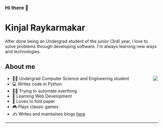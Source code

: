 ### Hi there 👋

# Kinjal Raykarmakar
After done being an Undergrad student of the junior (3rd) year, I love to solve problems through developing software. I'm always learning new ways and technologies. 

## About me
<img align="right" src="https://github-readme-stats.vercel.app/api?username=kinjalrk2k&show_icons=true">

* :man_student: Undergrad Computer Science and Engineering student
* :computer: Writes code in Python 
* :man_in_motorized_wheelchair: Trying to automate everthing
* :open_book: Learning Web Development
* :page_with_curl: Loves to fold paper
* :video_game: Plays classic games
* :writing_hand: Writes and maintaines blogs [here](https://blog.spieosauemk.team/)

<hr>



<!-- ![KInjal's github stats](https://github-readme-stats.vercel.app/api?username=kinjalrk2k&show_icons=true) -->

<!--
**Kinjalrk2k/Kinjalrk2k** is a ✨ _special_ ✨ repository because its `README.md` (this file) appears on your GitHub profile.

Here are some ideas to get you started:

- 🔭 I’m currently working on ...
- 🌱 I’m currently learning ...
- 👯 I’m looking to collaborate on ...
- 🤔 I’m looking for help with ...
- 💬 Ask me about ...
- 📫 How to reach me: ...
- 😄 Pronouns: ...
- ⚡ Fun fact: ...
-->
